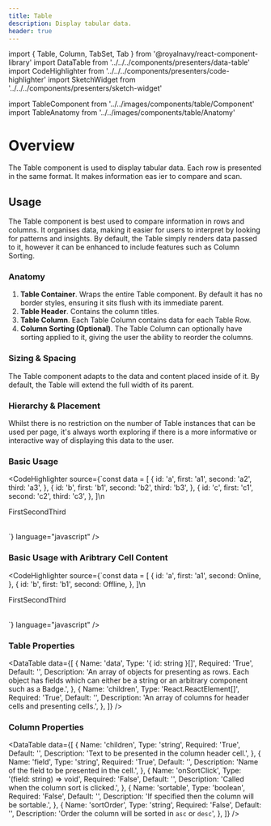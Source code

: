 ```yaml
---
title: Table
description: Display tabular data.
header: true
---
```


import { Table, Column, TabSet, Tab } from '@royalnavy/react-component-library'
import DataTable from '../../../components/presenters/data-table'
import CodeHighlighter from '../../../components/presenters/code-highlighter'
import SketchWidget from '../../../components/presenters/sketch-widget'

import TableComponent from '../../images/components/table/Component'
import TableAnatomy from '../../images/components/table/Anatomy'

# Overview

The Table component is used to display tabular data. Each row is presented in the same format. It makes information eas ier to compare and scan.

<TableComponent />

## Usage
The Table component is best used to compare information in rows and columns. It organises data, making it easier for users to interpret by looking for patterns and insights. By default, the Table simply renders data passed to it, however it can be enhanced to include features such as Column Sorting.

<TabSet>
<Tab title="Design">

<SketchWidget name="Table" href="/standards-toolkit.sketch" />

### Anatomy
<TableAnatomy />

1. **Table Container**. Wraps the entire Table component. By default it has no border styles, ensuring it sits flush with its immediate parent.
2. **Table Header**. Contains the column titles.
3. **Table Column**. Each Table Column contains data for each Table Row.
4. **Column Sorting (Optional)**. The Table Column can optionally have sorting applied to it, giving the user the ability to reorder the columns.

### Sizing & Spacing
The Table component adapts to the data and content placed inside of it. By default, the Table will extend the full width of its parent.

### Hierarchy & Placement
Whilst there is no restriction on the number of Table instances that can be used per page, it's always worth exploring if there is a more informative or interactive way of displaying this data to the user.

</Tab>

<Tab title="Develop">

### Basic Usage
<CodeHighlighter source={`const data = [
  {
    id: 'a',
    first: 'a1',
    second: 'a2',
    third: 'a3',
  },
  {
    id: 'b',
    first: 'b1',
    second: 'b2',
    third: 'b3',
  },
  {
    id: 'c',
    first: 'c1',
    second: 'c2',
    third: 'c3',
  },
]\n
<Table data={data}>
  <Column field="first" sortable>First</Column>
  <Column field="second">Second</Column>
  <Column field="third">Third</Column>
</Table>
`} language="javascript" />

### Basic Usage with Aribtrary Cell Content
<CodeHighlighter source={`const data = [
  {
    id: 'a',
    first: 'a1',
    second: <Badge color="success">Online</Badge>,
  },
  {
    id: 'b',
    first: 'b1',
    second: <Badge color="danger">Offline</Badge>,
  },
]\n
<Table data={data}>
  <Column field="first">First</Column>
  <Column field="second">Second</Column>
  <Column field="third">Third</Column>
</Table>
`} language="javascript" />

### Table Properties
<DataTable data={[
  {
    Name: 'data',
    Type: '{ id: string }[]',
    Required: 'True',
    Default: '',
    Description: 'An array of objects for presenting as rows. Each object has fields which can either be a string or an arbitrary component such as a Badge.',
  },
  {
    Name: 'children',
    Type: 'React.ReactElement<ColumnProps>[]',
    Required: 'True',
    Default: '',
    Description: 'An array of columns for header cells and presenting cells.',
  },
]} />

### Column Properties
<DataTable data={[
  {
    Name: 'children',
    Type: 'string',
    Required: 'True',
    Default: '',
    Description: 'Text to be presented in the column header cell.',
  },
  {
    Name: 'field',
    Type: 'string',
    Required: 'True',
    Default: '',
    Description: 'Name of the field to be presented in the cell.',
  },
  {
    Name: 'onSortClick',
    Type: '(field: string) => void',
    Required: 'False',
    Default: '',
    Description: 'Called when the column sort is clicked.',
  },
  {
    Name: 'sortable',
    Type: 'boolean',
    Required: 'False',
    Default: '',
    Description: 'If specified then the column will be sortable.',
  },
  {
    Name: 'sortOrder',
    Type: 'string',
    Required: 'False',
    Default: '',
    Description: 'Order the column will be sorted in `asc` or `desc`',
  },
]} />

</Tab>
</TabSet>
